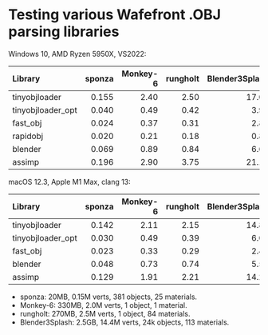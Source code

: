 ﻿# Testing various Wafefront .OBJ parsing libraries

Windows 10, AMD Ryzen 5950X, VS2022:

| Library           |sponza |Monkey-6|rungholt|Blender3Splash|
| :---              |   ---:|    ---:|    ---:|          ---:|
| tinyobjloader     | 0.155 | 2.40   | 2.50   | 17.00        |
| tinyobjloader_opt | 0.040 | 0.49   | 0.42   |  3.98        |
| fast_obj          | 0.024 | 0.37   | 0.31   |  2.89        |
| rapidobj          | 0.020 | 0.21   | 0.18   |  0.88        |
| blender           | 0.069 | 0.89   | 0.84   |  6.63        |
| assimp            | 0.196 | 2.90   | 3.75   | 21.17        |

macOS 12.3, Apple M1 Max, clang 13:

| Library           |sponza |Monkey-6|rungholt|Blender3Splash|
| :---              |   ---:|    ---:|    ---:|          ---:|
| tinyobjloader     | 0.142 | 2.11   | 2.15   | 14.83        |
| tinyobjloader_opt | 0.030 | 0.49   | 0.39   |  6.06        |
| fast_obj          | 0.023 | 0.33   | 0.29   |  2.42        |
| blender           | 0.048 | 0.73   | 0.74   |  5.52        |
| assimp            | 0.129 | 1.91   | 2.21   | 14.27        |


* sponza: 20MB, 0.15M verts, 381 objects, 25 materials.
* Monkey-6: 330MB, 2.0M verts, 1 object, 1 material.
* rungholt: 270MB, 2.5M verts, 1 object, 84 materials.
* Blender3Splash: 2.5GB, 14.4M verts, 24k objects, 113 materials.
